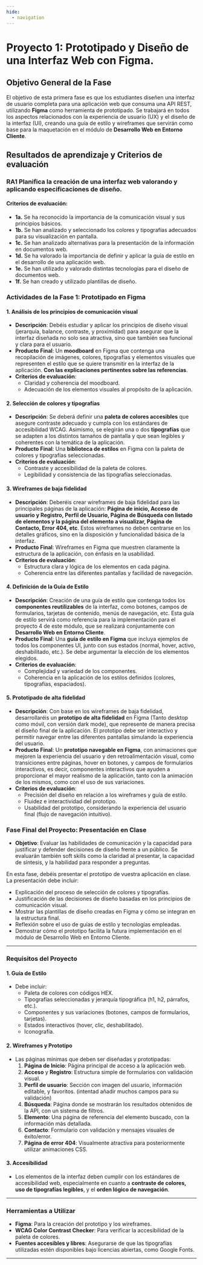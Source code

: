 ```yaml
---
hide:
  - navigation
---
```


# **Proyecto 1: Prototipado y Diseño de una Interfaz Web con Figma.**

## **Objetivo General de la Fase**
El objetivo de esta primera fase es que los estudiantes diseñen una interfaz de usuario completa para una aplicación web que consuma una API REST, utilizando **Figma** como herramienta de prototipado. Se trabajará en todos los aspectos relacionados con la experiencia de usuario (UX) y el diseño de la interfaz (UI), creando una guía de estilo y wireframes que servirán como base para la maquetación en el módulo de **Desarrollo Web en Entorno Cliente**.

## Resultados de aprendizaje y Criterios de evaluación
### RA1 Planifica la creación de una interfaz web valorando y aplicando especificaciones de diseño.
#### **Criterios de evaluación:**

- **1a.** Se ha reconocido la importancia de la comunicación visual y sus principios básicos.
- **1b.** Se han analizado y seleccionado los colores y tipografías adecuados para su visualización en pantalla.
- **1c.** Se han analizado alternativas para la presentación de la información en documentos web.
- **1d.** Se ha valorado la importancia de definir y aplicar la guía de estilo en el desarrollo de una aplicación web.
- **1e.** Se han utilizado y valorado distintas tecnologías para el diseño de documentos web.
- **1f.** Se han creado y utilizado plantillas de diseño.

### **Actividades de la Fase 1: Prototipado en Figma**

#### **1. Análisis de los principios de comunicación visual**
- **Descripción**: Debéis estudiar y aplicar los principios de diseño visual (jerarquía, balance, contraste, y proximidad) para asegurar que la interfaz diseñada no solo sea atractiva, sino que también sea funcional y clara para el usuario.
- **Producto Final**: Un **moodboard** en Figma que contenga una recopilación de imágenes, colores, tipografías y elementos visuales que representen el estilo que se quiere transmitir en la interfaz de la aplicación. **Con las explicaciones pertinentes sobre las referencias**.
- **Criterios de evaluación**:
    - Claridad y coherencia del moodboard.
    - Adecuación de los elementos visuales al propósito de la aplicación.

#### **2. Selección de colores y tipografías**
- **Descripción**: Se deberá definir una **paleta de colores accesibles** que asegure contraste adecuado y cumpla con los estándares de accesibilidad WCAG. Asimismo, se elegirán una o dos **tipografías** que se adapten a los distintos tamaños de pantalla y que sean legibles y coherentes con la temática de la aplicación.
- **Producto Final**: Una **biblioteca de estilos** en Figma con la paleta de colores y tipografías seleccionadas. 
- **Criterios de evaluación**:
    - Contraste y accesibilidad de la paleta de colores.
    - Legibilidad y consistencia de las tipografías seleccionadas.

#### **3. Wireframes de baja fidelidad**
- **Descripción**: Deberéis crear wireframes de baja fidelidad para las principales páginas de la aplicación: **Página de inicio, Acceso de usuario y Registro, Perfil de Usuario, Página de Búsqueda con listado de elementos y la página del elemento a visualizar, Página de Contacto, Error 404, etc**. Estos wireframes no deben centrarse en los detalles gráficos, sino en la disposición y funcionalidad básica de la interfaz.
- **Producto Final**: Wireframes en Figma que muestren claramente la estructura de la aplicación, con énfasis en la usabilidad. 
- **Criterios de evaluación**:
    - Estructura clara y lógica de los elementos en cada página.
    - Coherencia entre las diferentes pantallas y facilidad de navegación.

#### **4. Definición de la Guía de Estilo**
- **Descripción**: Creación de una guía de estilo que contenga todos los **componentes reutilizables** de la interfaz, como botones, campos de formularios, tarjetas de contenido, menús de navegación, etc. Esta guía de estilo servirá como referencia para la implementación para el proyecto 4 de este módulo, que se realizará conjuntamente con **Desarrollo Web en Entorno Cliente**.
- **Producto Final**: Una **guía de estilo en Figma** que incluya ejemplos de todos los componentes UI, junto con sus estados (normal, hover, activo, deshabilitado, etc.). Se debe argumentar la elección de los elementos elegidos.
- **Criterios de evaluación**:
    - Complejidad y variedad de los componentes.
    - Coherencia en la aplicación de los estilos definidos (colores, tipografías, espaciados).

#### **5. Prototipado de alta fidelidad**
- **Descripción**: Con base en los wireframes de baja fidelidad, desarrollaréis un **prototipo de alta fidelidad** en Figma (Tanto desktop como móvil, con versión dark mode), que represente de manera precisa el diseño final de la aplicación. El prototipo debe ser interactivo y permitir navegar entre las diferentes pantallas simulando la experiencia del usuario.
- **Producto Final**: Un **prototipo navegable en Figma**, con animaciones que mejoren la experiencia del usuario y den retroalimentación visual, como transiciones entre páginas, hover en botones, y campos de formularios interactivos, es decir, componentes interactivos que ayuden a proporcionar el mayor realismo de la aplicación, tanto con la animación de los mismos, como con el uso de sus variaciones.
- **Criterios de evaluación**:
    - Precisión del diseño en relación a los wireframes y guía de estilo.
    - Fluidez e interactividad del prototipo.
    - Usabilidad del prototipo, considerando la experiencia del usuario final (flujo de navegación intuitivo).

### Fase Final del Proyecto: Presentación en Clase
- **Objetivo**: Evaluar las habilidades de comunicación y la capacidad para justificar y defender decisiones de diseño frente a un público. Se evaluarán también soft skills como la claridad al presentar, la capacidad de síntesis, y la habilidad para responder a preguntas.

En esta fase, debéis presentar el prototipo de vuestra aplicación en clase. La presentación debe incluir:
- Explicación del proceso de selección de colores y tipografías.
- Justificación de las decisiones de diseño basadas en los principios de comunicación visual.
- Mostrar las plantillas de diseño creadas en Figma y cómo se integran en la estructura final.
- Reflexión sobre el uso de guías de estilo y tecnologías empleadas.
- Demostrar cómo el prototipo facilita la futura implementación en el módulo de Desarrollo Web en Entorno Cliente.
---

### **Requisitos del Proyecto**

#### **1. Guía de Estilo**
- Debe incluir:
    - Paleta de colores con códigos HEX.
    - Tipografías seleccionadas y jerarquía tipográfica (h1, h2, párrafos, etc.).
    - Componentes y sus variaciones (botones, campos de formularios, tarjetas).
    - Estados interactivos  (hover, clic, deshabilitado).
    - Iconografía.

#### **2. Wireframes y Prototipo**
- Las páginas mínimas que deben ser diseñadas y prototipadas:
    1. **Página de Inicio**: Página principal de acceso a la aplicación web.
    2. **Acceso** y **Registro**: Estructura simple de formularios con validación visual.
    3. **Perfil de usuario**: Sección con imagen del usuario, información editable, y favoritos. (intentad añadir muchos campos para su validación)
    4. **Búsqueda**: Página donde se mostrarán los resultados obtenidos de la API, con un sistema de filtros.
    5. **Elemento**: Una página de referencia del elemento buscado, con la información más detallada.
    6. **Contacto**: Formulario con validación y mensajes visuales de éxito/error.
    7. **Página de error 404**: Visualmente atractiva para posteriormente utilizar animaciones CSS.

#### **3. Accesibilidad**
- Los elementos de la interfaz deben cumplir con los estándares de accesibilidad web, especialmente en cuanto a **contraste de colores, uso de tipografías legibles**, y el **orden lógico de navegación**.

---

### **Herramientas a Utilizar**
- **Figma**: Para la creación del prototipo y los wireframes.
- **WCAG Color Contrast Checker**: Para verificar la accesibilidad de la paleta de colores.
- **Fuentes accesibles y libres**: Asegurarse de que las tipografías utilizadas estén disponibles bajo licencias abiertas, como Google Fonts.

---

